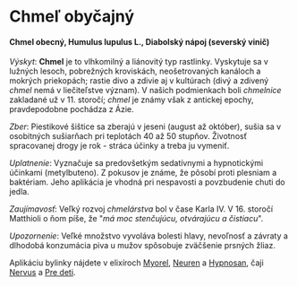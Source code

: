 Chmeľ obyčajný
==============

#### Chmel obecný, Humulus lupulus L., Diabolský nápoj (severský vinič)

*Výskyt*: **Chmel** je to vlhkomilný a liánovitý typ rastlinky. Vyskytuje sa v
lužných lesoch, pobrežných kroviskách, neošetrovaných kanáloch a mokrých
priekopách; rastie divo a zdivie aj v kultúrach (divý a zdivený *chmel* nemá v
liečiteľstve význam). V našich podmienkach boli *chmelnice* zakladané už v 11.
storočí; *chmel* je známy však z antickej epochy, pravdepodobne pochádza z Ázie.

*Zber*: Piestikové šištice sa zberajú v jeseni (august až október), sušia sa v
osobitných sušiarňach pri teplotách 40 až 50 stupňov. Životnosť spracovanej
drogy je rok - stráca účinky a treba ju vymeniť.

*Uplatnenie*: Vyznačuje sa predovšetkým sedatívnymi a hypnotickými účinkami
(metylbuteno). Z pokusov je známe, že pôsobí proti plesniam a baktériam. Jeho
aplikácia je vhodná pri nespavosti a povzbudenie chuti do jedla.

*Zaujímavosť*: Veľký rozvoj *chmelárstva* bol v čase Karla IV. V 16. storočí
Matthioli o ňom píše, že "*má moc stenčujúcu, otvárajúcu a čistiacu*".

*Upozornenie*: Veľké množstvo vyvoláva bolesti hlavy, nevoľnosť a závraty a
dlhodobá konzumácia piva u mužov spôsobuje zväčšenie prsných žliaz.

Aplikáciu bylinky nájdete v elixíroch [Myorel](../elixiry/myorel),
[Neuren](../elixiry/neuren) a [Hypnosan](../elixiry/hypnosan), čaji
[Nervus](../caje/nervus) a [Pre deti](../caje/pre-deti).

